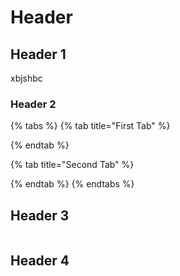 # Header

## Header 1

xbjshbc

### Header 2

{% tabs %}
{% tab title="First Tab" %}

{% endtab %}

{% tab title="Second Tab" %}

{% endtab %}
{% endtabs %}

## Header 3

<figure><img src="https://images.unsplash.com/photo-1672589643613-efa5e8992ce3?crop=entropy&#x26;cs=tinysrgb&#x26;fm=jpg&#x26;ixid=MnwxOTcwMjR8MHwxfHJhbmRvbXx8fHx8fHx8fDE2NzUxNzEwMzg&#x26;ixlib=rb-4.0.3&#x26;q=80" alt=""><figcaption></figcaption></figure>

## Header 4

